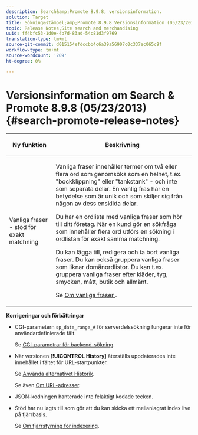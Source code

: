 ```yaml
---
description: Search&amp;Promote 8.9.8, versionsinformation.
solution: Target
title: Sökning&stämpel;amp;Promote 8.9.8 Versionsinformation (05/23/2013)
topic: Release Notes,Site search and merchandising
uuid: ff4bfc53-1d0e-4b7d-83ad-54c81d3f9769
translation-type: tm+mt
source-git-commit: d015154efdccbb4c6a39a56907c0c337ec065c9f
workflow-type: tm+mt
source-wordcount: '209'
ht-degree: 0%

---
```



# Versionsinformation om Search &amp; Promote 8.9.8 (05/23/2013){#search-promote-release-notes}

<table> 
 <thead> 
  <tr> 
   <th colname="col1" class="entry"> <p>Ny funktion </p> </th> 
   <th colname="col2" class="entry"> <p>Beskrivning </p> </th> 
  </tr> 
 </thead>
 <tbody> 
  <tr> 
   <td colname="col1"> <p> Vanliga fraser - stöd för exakt matchning </p> </td> 
   <td colname="col2"> <p> Vanliga fraser innehåller termer om två eller flera ord som genomsöks som en helhet, t.ex. "bockklippning" eller "tankstank" - och inte som separata delar. En vanlig fras har en betydelse som är unik och som skiljer sig från någon av dess enskilda delar. </p> <p> Du har en ordlista med vanliga fraser som hör till ditt företag. När en kund gör en sökfråga som innehåller flera ord utförs en sökning i ordlistan för exakt samma matchning. </p> <p>Du kan lägga till, redigera och ta bort vanliga fraser. Du kan också gruppera vanliga fraser som liknar domänordlistor. Du kan t.ex. gruppera vanliga fraser efter kläder, tyg, smycken, mått, butik och allmänt. </p> <p>Se <a href="../c-about-linguistics-menu/c-about-common-phrases.md#concept_4946E53586DF492EAEB1B7F757FD440F" format="dita" scope="local"> Om vanliga fraser </a>. </p> </td> 
  </tr> 
 </tbody> 
</table>

**Korrigeringar och förbättringar**

* CGI-parametern `sp_date_range_#` för serverdelssökning fungerar inte för användardefinierade fält.

   Se [CGI-parametrar för backend-sökning](../c-appendices/c-cgiparameters.md#reference_582E85C3886740C98FE88CA9DF7918E8).

* När versionen **[!UICONTROL History]** återställs uppdaterades inte innehållet i fältet för URL-startpunkter.

   Se [Använda alternativet Historik](../t-using-the-history-option.md#task_70DD3F87A67242BBBD2CB27156F43002).

   Se även [Om URL-adresser](../c-about-settings-menu/c-about-crawling-menu.md#concept_5D857E3B5C124E85BC0B5AE77A509573).

* JSON-kodningen hanterade inte felaktigt kodade tecken.
* Stöd har nu lagts till som gör att du kan skicka ett mellanlagrat index live på fjärrbasis.

   Se [Om fjärrstyrning för indexering](../c-about-index-menu/c-about-remote-control-for-indexing.md#concept_C79B322190E84106A434E5C6D4A4118F).

